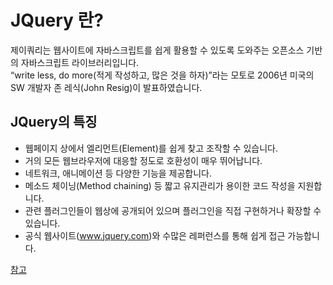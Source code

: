 # JQuery 란?
제이쿼리는 웹사이트에 자바스크립트를 쉽게 활용할 수 있도록 도와주는 오픈소스 기반의 자바스크립트 라이브러리입니다.   
“write less, do more(적게 작성하고, 많은 것을 하자)”라는 모토로 2006년 미국의 SW 개발자 존 레식(John Resig)이 발표하였습니다.

## JQuery의 특징
 - 웹페이지 상에서 엘리먼트(Element)를 쉽게 찾고 조작할 수 있습니다.
 - 거의 모든 웹브라우저에 대응할 정도로 호환성이 매우 뛰어납니다.
 - 네트워크, 애니메이션 등 다양한 기능을 제공합니다.
 - 메소드 체이닝(Method chaining) 등 짧고 유지관리가 용이한 코드 작성을 지원합니다.
 - 관련 플러그인들이 웹상에 공개되어 있으며 플러그인을 직접 구현하거나 확장할 수 있습니다.
 - 공식 웹사이트(www.jquery.com)와 수많은 레퍼런스를 통해 쉽게 접근 가능합니다.



[참고](https://www.samsungsds.com/kr/insights/jquery.html)
